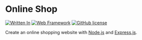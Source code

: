 # Online Shop

[![Written In](https://img.shields.io/badge/Written%20in-Node.js-026e00?style=flat&logo=Node.js)](https://nodejs.org/)
[![Web Framework](https://img.shields.io/badge/Web%20Framework-Express.js-FA8072?style=flat)](https://expressjs.com/)
[![GitHub license](https://img.shields.io/badge/License-MIT-blue?style=flat)](https://mit-license.org/)

Create an online shopping website with [Node.js](https://nodejs.org/) and [Express.js](https://expressjs.com/).

